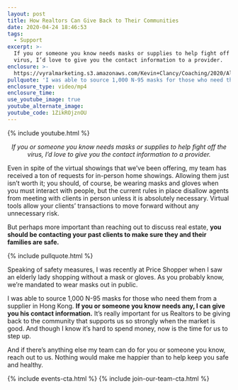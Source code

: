 ```yaml
---
layout: post
title: How Realtors Can Give Back to Their Communities
date: 2020-04-24 18:46:53
tags:
  - Support
excerpt: >-
  If you or someone you know needs masks or supplies to help fight off the
  virus, I’d love to give you the contact information to a provider.
enclosure: >-
  https://vyralmarketing.s3.amazonaws.com/Kevin+Clancy/Coaching/2020/Albany+Real+Estate+Agent-+Do+You+Need+a+Mask_+coaching.mp4
pullquote: 'I was able to source 1,000 N-95 masks for those who need them.'
enclosure_type: video/mp4
enclosure_time:
use_youtube_image: true
youtube_alternate_image:
youtube_code: 1ZikROjznOU
---
```


{% include youtube.html %}

<p style="text-align: center;"><em>If you or someone you know needs masks or supplies to help fight off the virus, I’d love to give you the contact information to a provider.</em></p>

Even in spite of the virtual showings that we’ve been offering, my team has received a ton of requests for in-person home showings. Allowing them just isn’t worth it; you should, of course, be wearing masks and gloves when you must interact with people, but the current rules in place disallow agents from meeting with clients in person unless it is absolutely necessary. Virtual tools allow your clients’ transactions to move forward without any unnecessary risk.

But perhaps more important than reaching out to discuss real estate, **you should be contacting your past clients to make sure they and their families are safe.**

{% include pullquote.html %}

Speaking of safety measures, I was recently at Price Shopper when I saw an elderly lady shopping without a mask or gloves. As you probably know, we’re mandated to wear masks out in public.&nbsp;

I was able to source 1,000 N-95 masks for those who need them from a supplier in Hong Kong. **If you or someone you know needs any, I can give you his contact information.** It’s really important for us Realtors to be giving back to the community that supports us so strongly when the market is good. And though I know it’s hard to spend money, now is the time for us to step up.

And if there’s anything else my team can do for you or someone you know, reach out to us. Nothing would make me happier than to help keep you safe and healthy.

{% include events-cta.html %} {% include join-our-team-cta.html %}